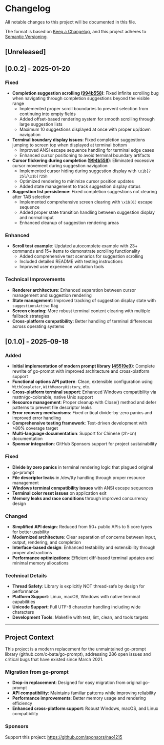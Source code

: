 # Changelog

All notable changes to this project will be documented in this file.

The format is based on [Keep a Changelog](https://keepachangelog.com/en/1.0.0/),
and this project adheres to [Semantic Versioning](https://semver.org/spec/v2.0.0.html).

## [Unreleased]

## [0.0.2] - 2025-01-20

### Fixed
- **Completion suggestion scrolling ([994b558](https://github.com/nao1215/prompt/commit/994b558))**: Fixed infinite scrolling bug when navigating through completion suggestions beyond the visible range
  - Implemented proper scroll boundaries to prevent selection from continuing into empty fields
  - Added offset-based rendering system for smooth scrolling through large suggestion lists
  - Maximum 10 suggestions displayed at once with proper up/down navigation
- **Terminal boundary display issues**: Fixed completion suggestions jumping to screen top when displayed at terminal bottom
  - Improved ANSI escape sequence handling for terminal edge cases
  - Enhanced cursor positioning to avoid terminal boundary artifacts
- **Cursor flickering during completion ([994b558](https://github.com/nao1215/prompt/commit/994b558))**: Eliminated excessive cursor movement during suggestion navigation
  - Implemented cursor hiding during suggestion display with `\x1b[?25l`/`\x1b[?25h`
  - Optimized rendering to minimize cursor position updates
  - Added state management to track suggestion display status
- **Suggestion list persistence**: Fixed completion suggestions not clearing after TAB selection
  - Implemented comprehensive screen clearing with `\x1b[0J` escape sequence
  - Added proper state transition handling between suggestion display and normal input
  - Enhanced cleanup of suggestion rendering areas

### Enhanced
- **Scroll test example**: Updated autocomplete example with 23+ commands and 15+ items to demonstrate scrolling functionality
  - Added comprehensive test scenarios for suggestion scrolling
  - Included detailed README with testing instructions
  - Improved user experience validation tools

### Technical Improvements
- **Renderer architecture**: Enhanced separation between cursor management and suggestion rendering
- **State management**: Improved tracking of suggestion display state with `suggestionsActive` flag
- **Screen clearing**: More robust terminal content clearing with multiple fallback strategies
- **Cross-platform compatibility**: Better handling of terminal differences across operating systems

## [0.1.0] - 2025-09-18

### Added
- **Initial implementation of modern prompt library ([45519e9](https://github.com/nao1215/prompt/commit/45519e9))**: Complete rewrite of go-prompt with improved architecture and cross-platform support
- **Functional options API pattern**: Clean, extensible configuration using `WithCompleter`, `WithMemoryHistory`, etc.
- **Cross-platform terminal support**: Enhanced Windows compatibility via mattn/go-colorable, native Unix support
- **Resource management**: Proper cleanup with Close() method and defer patterns to prevent file descriptor leaks
- **Error recovery mechanisms**: Fixed critical divide-by-zero panics and improved error handling
- **Comprehensive testing framework**: Test-driven development with >80% coverage target
- **Multi-language documentation**: Support for Chinese (zh-cn) documentation
- **Sponsor integration**: GitHub Sponsors support for project sustainability

### Fixed
- **Divide by zero panics** in terminal rendering logic that plagued original go-prompt
- **File descriptor leaks** in /dev/tty handling through proper resource management
- **Windows terminal compatibility issues** with ANSI escape sequences
- **Terminal color reset issues** on application exit
- **Memory leaks and race conditions** through improved concurrency design

### Changed
- **Simplified API design**: Reduced from 50+ public APIs to 5 core types for better usability
- **Modernized architecture**: Clear separation of concerns between input, output, rendering, and completion
- **Interface-based design**: Enhanced testability and extensibility through proper abstractions
- **Performance optimizations**: Efficient diff-based terminal updates and minimal memory allocations

### Technical Details
- **Thread Safety**: Library is explicitly NOT thread-safe by design for performance
- **Platform Support**: Linux, macOS, Windows with native terminal capabilities
- **Unicode Support**: Full UTF-8 character handling including wide characters
- **Development Tools**: Makefile with test, lint, clean, and tools targets

---

## Project Context

This project is a modern replacement for the unmaintained go-prompt library (github.com/c-bata/go-prompt), addressing 286 open issues and critical bugs that have existed since March 2021.

### Migration from go-prompt
- **Drop-in replacement**: Designed for easy migration from original go-prompt
- **API compatibility**: Maintains familiar patterns while improving reliability
- **Performance improvements**: Better memory usage and rendering efficiency
- **Enhanced cross-platform support**: Robust Windows, macOS, and Linux compatibility

### Sponsors
Support this project: https://github.com/sponsors/nao1215